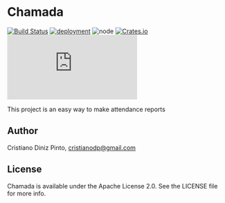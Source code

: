 # Chamada

[![Build Status](https://travis-ci.com/cristianodiniz/chamada.svg?branch=master)](https://travis-ci.com/cristianodiniz/chamada)
[![deployment](https://img.shields.io/badge/deployment-passing-green)](http://chamada-test.surge.sh) 
![node](https://img.shields.io/node/v/git-master-merged) 
[![Crates.io](https://img.shields.io/crates/l/rustc-serialize)](https://raw.githubusercontent.com/cristianodiniz/chamada/master/LICENSE)
[![Website](https://img.shields.io/website/https/chamada-test.surge.sh)](http://chamada-test.surge.sh)




This project is an easy way to make attendance reports


## Author

Cristiano Diniz Pinto, cristianodp@gmail.com

## License
Chamada is available under the Apache License 2.0. See the LICENSE file for more info.
